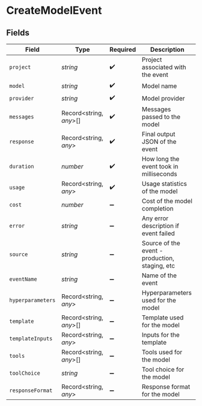# CreateModelEvent


## Fields

| Field                                          | Type                                           | Required                                       | Description                                    |
| ---------------------------------------------- | ---------------------------------------------- | ---------------------------------------------- | ---------------------------------------------- |
| `project`                                      | *string*                                       | :heavy_check_mark:                             | Project associated with the event              |
| `model`                                        | *string*                                       | :heavy_check_mark:                             | Model name                                     |
| `provider`                                     | *string*                                       | :heavy_check_mark:                             | Model provider                                 |
| `messages`                                     | Record<string, *any*>[]                        | :heavy_check_mark:                             | Messages passed to the model                   |
| `response`                                     | Record<string, *any*>                          | :heavy_check_mark:                             | Final output JSON of the event                 |
| `duration`                                     | *number*                                       | :heavy_check_mark:                             | How long the event took in milliseconds        |
| `usage`                                        | Record<string, *any*>                          | :heavy_check_mark:                             | Usage statistics of the model                  |
| `cost`                                         | *number*                                       | :heavy_minus_sign:                             | Cost of the model completion                   |
| `error`                                        | *string*                                       | :heavy_minus_sign:                             | Any error description if event failed          |
| `source`                                       | *string*                                       | :heavy_minus_sign:                             | Source of the event - production, staging, etc |
| `eventName`                                    | *string*                                       | :heavy_minus_sign:                             | Name of the event                              |
| `hyperparameters`                              | Record<string, *any*>                          | :heavy_minus_sign:                             | Hyperparameters used for the model             |
| `template`                                     | Record<string, *any*>[]                        | :heavy_minus_sign:                             | Template used for the model                    |
| `templateInputs`                               | Record<string, *any*>                          | :heavy_minus_sign:                             | Inputs for the template                        |
| `tools`                                        | Record<string, *any*>[]                        | :heavy_minus_sign:                             | Tools used for the model                       |
| `toolChoice`                                   | *string*                                       | :heavy_minus_sign:                             | Tool choice for the model                      |
| `responseFormat`                               | Record<string, *any*>                          | :heavy_minus_sign:                             | Response format for the model                  |